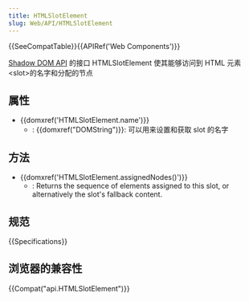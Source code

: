 ```yaml
---
title: HTMLSlotElement
slug: Web/API/HTMLSlotElement
---
```


{{SeeCompatTable}}{{APIRef('Web Components')}}

[Shadow DOM API](/zh-CN/docs/Web/Web_Components/Shadow_DOM) 的接口 HTMLSlotElement 使其能够访问到 HTML 元素\<slot>的名字和分配的节点

## 属性

- {{domxref('HTMLSlotElement.name')}}
  - : {{domxref("DOMString")}}: 可以用来设置和获取 slot 的名字

## 方法

- {{domxref('HTMLSlotElement.assignedNodes()')}}
  - : Returns the sequence of elements assigned to this slot, or alternatively the slot's fallback content.

## 规范

{{Specifications}}

## 浏览器的兼容性

{{Compat("api.HTMLSlotElement")}}
